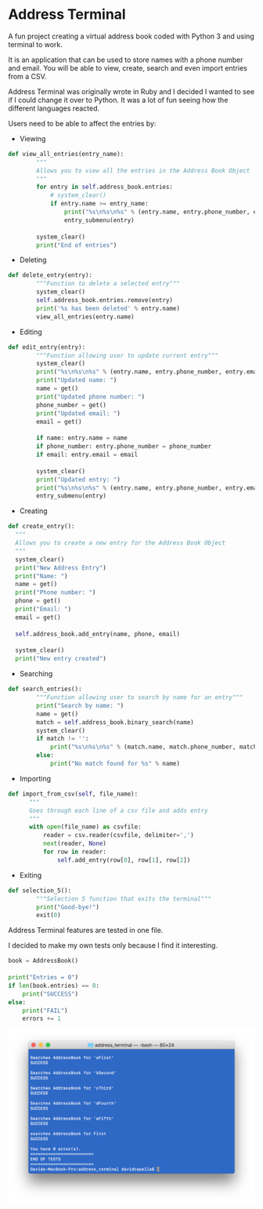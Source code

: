 # Address Terminal
A fun project creating a virtual address book coded with Python 3 and using terminal to work.

It is an application that can be used to store names with a phone number and email. You will be able to view, create, search and even import entries from a CSV.

Address Terminal was originally wrote in Ruby and I decided I wanted to see if I could change it over to Python. It was a lot of fun seeing how the different languages reacted.

Users need to be able to affect the entries by:

* Viewing
```Python
def view_all_entries(entry_name):
        """
        Allows you to view all the entries in the Address Book Object
        """
        for entry in self.address_book.entries:
            # system_clear()
            if entry.name >= entry_name:
                print("%s\n%s\n%s" % (entry.name, entry.phone_number, entry.email))
                entry_submenu(entry)

        system_clear()
        print("End of entries")
```

* Deleting
```Python
def delete_entry(entry):
        """Function to delete a selected entry"""
        system_clear()
        self.address_book.entries.remove(entry)
        print('%s has been deleted' % entry.name)
        view_all_entries(entry.name)
```

* Editing
```Python
def edit_entry(entry):
        """Function allowing user to update current entry"""
        system_clear()
        print("%s\n%s\n%s" % (entry.name, entry.phone_number, entry.email))
        print("Updated name: ")
        name = get()
        print("Updated phone number: ")
        phone_number = get()
        print("Updated email: ")
        email = get()

        if name: entry.name = name
        if phone_number: entry.phone_number = phone_number
        if email: entry.email = email

        system_clear()
        print("Updated entry: ")
        print("%s\n%s\n%s" % (entry.name, entry.phone_number, entry.email))
        entry_submenu(entry)
```

* Creating
```Python
def create_entry():
  """
  Allows you to create a new entry for the Address Book Object
  """
  system_clear()
  print("New Address Entry")
  print("Name: ")
  name = get()
  print("Phone number: ")
  phone = get()
  print("Email: ")
  email = get()

  self.address_book.add_entry(name, phone, email)

  system_clear()
  print("New entry created")
```

* Searching
```Python
def search_entries():
        """Function allowing user to search by name for an entry"""
        print("Search by name: ")
        name = get()
        match = self.address_book.binary_search(name)
        system_clear()
        if match != '':
            print("%s\n%s\n%s" % (match.name, match.phone_number, match.email))
        else:
            print("No match found for %s" % name)
```

* Importing
```Python
def import_from_csv(self, file_name):
      """
      Goes through each line of a csv file and adds entry
      """
      with open(file_name) as csvfile:
          reader = csv.reader(csvfile, delimiter=',')
          next(reader, None)
          for row in reader:
              self.add_entry(row[0], row[1], row[2])
```

* Exiting
```Python
def selection_5():
        """Selection 5 function that exits the terminal"""
        print("Good-bye!")
        exit(0)
```

Address Terminal features are tested in one file.

I decided to make my own tests only because I find it interesting.

```Python
book = AddressBook()

print("Entries = 0")
if len(book.entries) == 0:
    print("SUCCESS")
else:
    print("FAIL")
    errors += 1
```
![terminal-picture](address_terminal_tests.png)

